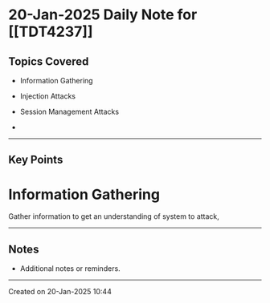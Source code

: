 # 20-Jan-2025 Daily Note for [[TDT4237]]

## Topics Covered
- Information Gathering
- Injection Attacks
- Session Management Attacks

- 

---
## Key Points

# Information Gathering

Gather information to get an understanding of system to attack, 

---
## Notes
- Additional notes or reminders.

---

Created on 20-Jan-2025 10:44
